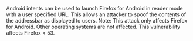 Android intents can be used to launch Firefox for Android in reader mode with a user specified URL. This allows an attacker to spoof the contents of the addressbar as displayed to users. Note: This attack only affects Firefox for Android. Other operating systems are not affected. This vulnerability affects Firefox < 53.